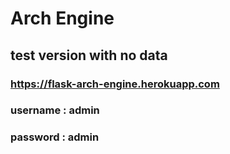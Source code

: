 # Arch Engine
## test version with no data
### https://flask-arch-engine.herokuapp.com
### username : admin
### password : admin